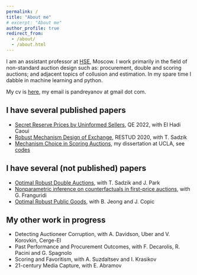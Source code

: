 ```yaml
---
permalink: /
title: "About me"
# excerpt: "About me"
author_profile: true
redirect_from: 
  - /about/
  - /about.html
---
```


I am an assistant professor at [HSE](https://www.hse.ru/en/org/persons/306189972), Moscow. I work primarily in the field of non-standard auction design such as: procurement, double and scoring auctions; and adjacent topics of collusion and estimation. In my spare time I dabble in machine learning and python.

My cv is [here](files/CV.pdf), my email is pandreyanov at gmail dot com.

## I have several published papers

- [Secret Reserve Prices by Uninformed Sellers](files/SecretReservePrices.pdf), QE 2022, with El Hadi Caoui
- [Robust Mechanism Design of Exchange](files/RobustMechanismExchange.pdf), RESTUD 2020, with T. Sadzik
- [Mechanism Choice in Scoring Auctions](files/MechanismChoiceScoring.pdf), my dissertation at UCLA, see [codes](files/UCLAThesis.zip)

## I have several (not published) papers

- [Optimal Robust Double Auctions](files/OptimalRobustDoubleAuctions.pdf), with T. Sadzik and J. Park
- [Nonparametric inference on counterfactuals in first-price auctions](files/CounterfactualsFPA.pdf), with G. Franguridi
- [Optimal Robust Public Goods](files/OptimalRobustPublicGoods.pdf), with B. Jeong and J. Copic

## My other work in progress
- Detecting Auctioneer Corruption, with A. Davidson, Uber and V. Korovkin, Cerge-EI
- Past Performance and Procurement Outcomes, with F. Decarolis, R. Pacini and G. Spagnolo
- Scoring and Favoritism, with A. Suzdaltsev and I. Krasikov
- 21-century Media Capture, with E. Abramov


